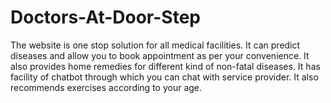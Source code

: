 # Doctors-At-Door-Step
The website is one stop solution for all medical facilities. It can predict diseases and allow you to book appointment as per your convenience. It also provides home remedies for different kind of non-fatal diseases. It has facility of chatbot through which you can chat with service provider. It also recommends exercises according to your age. 
